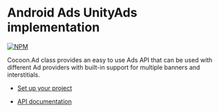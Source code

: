 Android Ads UnityAds implementation
================================

[![NPM](https://nodei.co/npm/cocoon-plugin-ads-android-unityads.png)](https://nodei.co/npm/cocoon-plugin-ads-android-unityads/)

Cocoon.Ad class provides an easy to use Ads API that can be used with different Ad providers with built-in support for multiple banners and interstitials.

* [Set up your project](https://github.com/ludei/atomic-plugins-ads#javascript-api)

* [API documentation](http://ludei.github.io/cocoon-common/dist/doc/js/Cocoon.Ad.html) 
